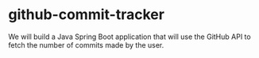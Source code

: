 # github-commit-tracker
We will build a Java Spring Boot application that will use the GitHub API to fetch the number of commits made by the user.
